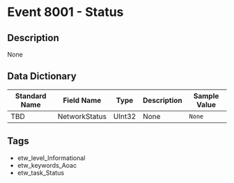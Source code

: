# Event 8001 - Status

## Description
None

## Data Dictionary
|Standard Name|Field Name|Type|Description|Sample Value|
|---|---|---|---|---|
|TBD|NetworkStatus|UInt32|None|`None`|

## Tags
* etw_level_Informational
* etw_keywords_Aoac
* etw_task_Status